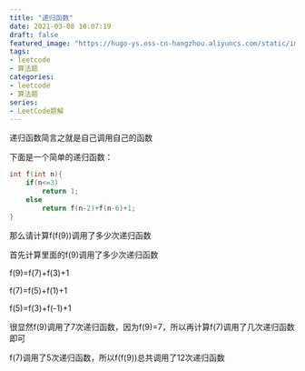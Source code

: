 ```yaml
---
title: "递归函数"
date: 2021-03-08 10:07:19
draft: false
featured_image: "https://hugo-ys.oss-cn-hangzhou.aliyuncs.com/static/img/leetcode.jpg"
tags:
- leetcode
- 算法题
categories: 
- leetcode
- 算法题
series:
- LeetCode题解
---
```

递归函数简言之就是自己调用自己的函数

下面是一个简单的递归函数：

```c++
int f(int n){
    if(n<=3)
        return 1;
    else 
        return f(n-2)+f(n-6)+1;
}
```

那么请计算f(f(9))调用了多少次递归函数

首先计算里面的f(9)调用了多少次递归函数

f(9)=f(7)+f(3)+1

f(7)=f(5)+f(1)+1

f(5)=f(3)+f(-1)+1

很显然f(9)调用了7次递归函数，因为f(9)=7，所以再计算f(7)调用了几次递归函数即可

f(7)调用了5次递归函数，所以f(f(9))总共调用了12次递归函数